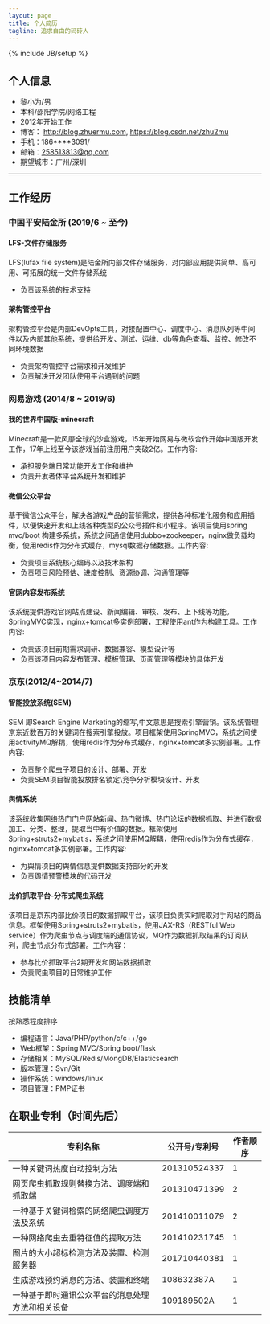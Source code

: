 ```yaml
---
layout: page
title: 个人简历
tagline: 追求自由的码砖人
---
```

{% include JB/setup %}

## 个人信息

- 黎小为/男
- 本科/邵阳学院/网络工程 
- 2012年开始工作
- 博客： http://blog.zhuermu.com, https://blog.csdn.net/zhu2mu
- 手机：186****3091/ 
- 邮箱：258513813@qq.com
- 期望城市：广州/深圳

---

## 工作经历

### 中国平安陆金所 (2019/6 ~ 至今)

#### LFS-文件存储服务

LFS(lufax file system)是陆金所内部文件存储服务，对内部应用提供简单、高可用、可拓展的统一文件存储系统

- 负责该系统的技术支持

#### 架构管控平台

架构管控平台是内部DevOpts工具，对接配置中心、调度中心、消息队列等中间件以及内部其他系统，提供给开发、测试、运维、db等角色查看、监控、修改不同环境数据

- 负责架构管控平台需求和开发维护
- 负责解决开发团队使用平台遇到的问题

### 网易游戏 (2014/8 ~ 2019/6)

#### 我的世界中国版-minecraft

Minecraft是一款风靡全球的沙盒游戏，15年开始网易与微软合作开始中国版开发工作，17年上线至今该游戏当前注册用户突破2亿。工作内容:

- 承担服务端日常功能开发工作和维护
- 负责开发者体平台系统开发和维护

#### 微信公众平台

基于微信公众平台，解决各游戏产品的营销需求，提供各种标准化服务和应用插件，以便快速开发和上线各种类型的公众号插件和小程序。该项目使用spring mvc/boot 构建多系统，系统之间通信使用dubbo+zookeeper，nginx做负载均衡，使用redis作为分布式缓存，mysql数据存储数据。工作内容:

- 负责项目系统核心编码以及技术架构
- 负责项目风险预估、进度控制、资源协调、沟通管理等

#### 官网内容发布系统

该系统提供游戏官网站点建设、新闻编辑、审核、发布、上下线等功能。SpringMVC实现，nginx+tomcat多实例部署，工程使用ant作为构建工具。工作内容:

- 负责该项目前期需求调研、数据兼容、模型设计等
- 负责该项目内容发布管理、模板管理、页面管理等模块的具体开发

### 京东(2012/4~2014/7)

#### 智能投放系统(SEM)

SEM 即Search Engine Marketing的缩写,中文意思是搜索引擎营销。该系统管理京东近数百万的关键词在搜索引擎投放。项目框架使用SpringMVC，系统之间使用activityMQ解耦，使用redis作为分布式缓存，nginx+tomcat多实例部署。工作内容:

- 负责整个爬虫子项目的设计、部署、开发
- 负责SEM项目智能投放排名锁定\竞争分析模块设计、开发

#### 舆情系统

该系统收集网络热门门户网站新闻、热门微博、热门论坛的数据抓取、并进行数据加工、分类、整理，提取当中有价值的数据。框架使用Spring+struts2+mybatis，系统之间使用MQ解耦，使用redis作为分布式缓存，nginx+tomcat多实例部署。工作内容:

- 为舆情项目的舆情信息提供数据支持部分的开发
- 负责舆情预警模块的代码开发

#### 比价抓取平台-分布式爬虫系统

该项目是京东内部比价项目的数据抓取平台，该项目负责实时爬取对手网站的商品信息。框架使用Spring+struts2+mybatis，使用JAX-RS（RESTful Web service）作为爬虫节点与调度端的通信协议，MQ作为数据抓取结果的订阅队列，爬虫节点分布式部署。工作内容：

- 参与比价抓取平台2期开发和网站数据抓取
- 负责爬虫项目的日常维护工作

## 技能清单

按熟悉程度排序

- 编程语言：Java/PHP/python/c/c++/go
- Web框架：Spring MVC/Spring boot/flask
- 存储相关：MySQL/Redis/MongDB/Elasticsearch
- 版本管理：Svn/Git
- 操作系统：windows/linux
- 项目管理：PMP证书

## 在职业专利（时间先后）

| 专利名称                     | 公开号/专利号      | 作者顺序 |
| ------------------------ | ------------ | ---- |
| 一种关键词热度自动控制方法            | 201310524337 | 1    |
| 网页爬虫抓取规则替换方法、调度端和抓取端     | 201310471399 | 2    |
| 一种基于关键词检索的网络爬虫调度方法及系统    | 201410011079 | 2    |
| 一种网络爬虫去重特征值的提取方法         | 201410231745 | 1    |
| 图片的大小超标检测方法及装置、检测服务器     | 201710440381 | 1    |
| 生成游戏预约消息的方法、装置和终端        | 108632387A   | 1    |
| 一种基于即时通讯公众平台的消息处理方法和相关设备 | 109189502A   | 1    |


